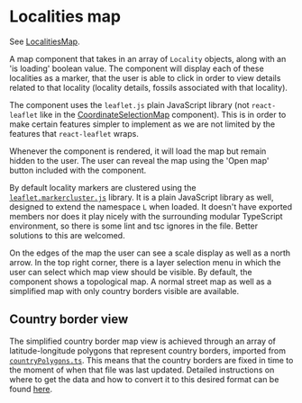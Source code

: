 # Localities map

See [LocalitiesMap](../../../../frontend/src/components/Map/LocalitiesMap.tsx).


A map component that takes in an array of `Locality` objects, along with an 'is loading' boolean value.
The component will display each of these localities as a marker, that the user is able to click in order to view details related to that locality (locality details, fossils associated with that locality).

The component uses the `leaflet.js` plain JavaScript library (not `react-leaflet` like in the [CoordinateSelectionMap](CoordinateSelectionMap.md) component).
This is in order to make certain features simpler to implement as we are not limited by the features that `react-leaflet` wraps.

Whenever the component is rendered, it will load the map but remain hidden to the user.
The user can reveal the map using the 'Open map' button included with the component.

By default locality markers are clustered using the [`leaflet.markercluster.js`](../../../../frontend/src/components/Map/leaflet.markercluster.js) library.
It is a plain JavaScript library as well, designed to extend the namespace `L` when loaded.
It doesn't have exported members nor does it play nicely with the surrounding modular TypeScript environment, so there is some lint and tsc ignores in the file.
Better solutions to this are welcomed.

On the edges of the map the user can see a scale display as well as a north arrow.
In the top right corner, there is a layer selection menu in which the user can select which map view should be visible.
By default, the component shows a topological map.
A normal street map as well as a simplified map with only country borders visible are available.


## Country border view


The simplified country border map view is achieved through an array of latitude-longitude polygons that represent country borders, imported from [`countryPolygons.ts`](../../../../frontend/src/country_data/countryPolygons.ts).
This means that the country borders are fixed in time to the moment of when that file was last updated.
Detailed instructions on where to get the data and how to convert it to this desired format can be found [here](../../../../frontend/src/country_data/README.md).


